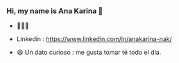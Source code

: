### Hi, my name is Ana Karina 👋

- 🌱👩‍💻

-  Linkedin : https://www.linkedin.com/in/anakarina-nak/ 

- 😄 Un dato curioso : me gusta tomar té todo el dia.




